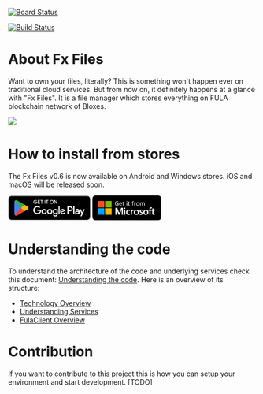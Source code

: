 [![Board Status](https://dev.azure.com/Functionland/1ecafc59-99e6-4081-9036-1c592c9f5fd4/8e986e8c-f622-431d-8cb4-3876326598c8/_apis/work/boardbadge/9236b333-dc9d-49a2-ac3a-c9f67d233f14)](https://dev.azure.com/Functionland/1ecafc59-99e6-4081-9036-1c592c9f5fd4/_boards/board/t/8e986e8c-f622-431d-8cb4-3876326598c8/Microsoft.RequirementCategory)

[![Build Status](https://dev.azure.com/Functionland/FxLand/_apis/build/status/File%20Manager%20Android?branchName=main)](https://dev.azure.com/Functionland/FxLand/_build/latest?definitionId=1&branchName=main)

# About Fx Files
Want to own your files, literally? This is something won't happen ever on traditional cloud services. But from now on, it definitely happens at a glance with "Fx Files". It is a file manager which stores everything on FULA blockchain network of Bloxes.

<img src="https://user-images.githubusercontent.com/17250443/189410320-8536a82e-7abf-4b53-bab2-1f6b8d79d65a.gif" />

# How to install from stores
The Fx Files v0.6 is now available on Android and Windows stores. iOS and macOS will be released soon.

<a href="https://play.google.com/store/apps/details?id=land.fx.files"><img style="height:50px" src="https://github.com/functionland/fx-files/blob/main/docs/images/badge-play-store.png"/></a>
<a href="https://apps.microsoft.com/store/detail/fx-files/9NXL9KB8FBQQ?hl=en-us&gl=us"><img style="height:50px" src="https://github.com/functionland/fx-files/blob/main/docs/images/badge-windows-store.svg"/></a>


# Understanding the code
To understand the architecture of the code and underlying services check this document: [Understanding the code](https://github.com/functionland/fx-files/blob/main/docs/README.md).
Here is an overview of its structure:
 - [Technology Overview](https://github.com/functionland/fx-files/blob/main/docs/technology-overview.md)
 - [Understanding Services](https://github.com/functionland/fx-files/blob/main/docs/class-diagram-overview.md)
 - [FulaClient Overview](https://github.com/functionland/fx-files/blob/main/docs/fula-client-overview.md)

# Contribution
If you want to contribute to this project this is how you can setup your environment and start development.
[TODO]
